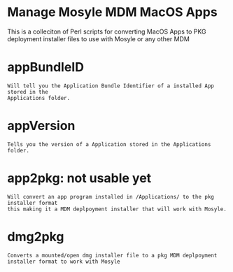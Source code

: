 Manage Mosyle MDM MacOS Apps
===============
 This is a colleciton of Perl scripts for converting MacOS Apps to PKG deployment installer files to use with Mosyle or any other MDM

appBundleID
===============
	Will tell you the Application Bundle Identifier of a installed App stored in the
    Applications folder.

appVersion 
===============
	Tells you the version of a Application stored in the Applications folder.

app2pkg: not usable yet
===============
	Will convert an app program installed in /Applications/ to the pkg installer format
    this making it a MDM deplpoyment installer that will work with Mosyle.

dmg2pkg
===============
	Converts a mounted/open dmg installer file to a pkg MDM deplpoyment installer format to work with Mosyle